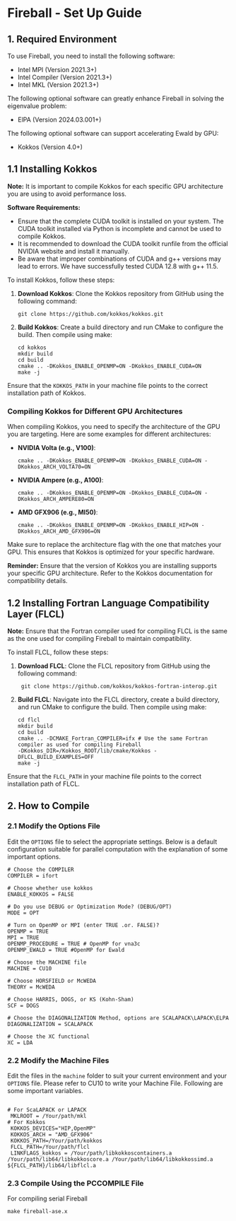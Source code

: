 # Fireball  - Set Up Guide

## 1. Required Environment 
To use Fireball, you need to install the following software:

- Intel MPI (Version 2021.3+)
- Intel Compiler  (Version 2021.3+)
- Intel MKL (Version 2021.3+)

The following optional software can greatly enhance Fireball in solving the eigenvalue problem:
- ElPA (Version 2024.03.001+)

The following optional software can support accelerating Ewald by GPU:
- Kokkos (Version 4.0+)

## 1.1 Installing Kokkos

**Note:** It is important to compile Kokkos for each specific GPU architecture you are using to avoid performance loss. 

**Software Requirements:**
- Ensure that the complete CUDA toolkit is installed on your system. The CUDA toolkit installed via Python is incomplete and cannot be used to compile Kokkos.
- It is recommended to download the CUDA toolkit runfile from the official NVIDIA website and install it manually.
- Be aware that improper combinations of CUDA and g++ versions may lead to errors. We have successfully tested CUDA 12.8 with g++ 11.5.

To install Kokkos, follow these steps:

1. **Download Kokkos**: Clone the Kokkos repository from GitHub using the following command:
   ```shell
   git clone https://github.com/kokkos/kokkos.git
   ```

2. **Build Kokkos**: Create a build directory and run CMake to configure the build. Then compile using make:
   ```shell
   cd kokkos
   mkdir build
   cd build
   cmake .. -DKokkos_ENABLE_OPENMP=ON -DKokkos_ENABLE_CUDA=ON
   make -j
   ```

Ensure that the `KOKKOS_PATH` in your machine file points to the correct installation path of Kokkos.

### Compiling Kokkos for Different GPU Architectures

When compiling Kokkos, you need to specify the architecture of the GPU you are targeting. Here are some examples for different architectures:

- **NVIDIA Volta (e.g., V100)**:
  ```shell
  cmake .. -DKokkos_ENABLE_OPENMP=ON -DKokkos_ENABLE_CUDA=ON -DKokkos_ARCH_VOLTA70=ON
  ```

- **NVIDIA Ampere (e.g., A100)**:
  ```shell
  cmake .. -DKokkos_ENABLE_OPENMP=ON -DKokkos_ENABLE_CUDA=ON -DKokkos_ARCH_AMPERE80=ON
  ```

- **AMD GFX906 (e.g., MI50)**:
  ```shell
  cmake .. -DKokkos_ENABLE_OPENMP=ON -DKokkos_ENABLE_HIP=ON -DKokkos_ARCH_AMD_GFX906=ON
  ```

Make sure to replace the architecture flag with the one that matches your GPU. This ensures that Kokkos is optimized for your specific hardware.

**Reminder:** Ensure that the version of Kokkos you are installing supports your specific GPU architecture. Refer to the Kokkos documentation for compatibility details.

## 1.2 Installing Fortran Language Compatibility Layer (FLCL)

**Note:** Ensure that the Fortran compiler used for compiling FLCL is the same as the one used for compiling Fireball to maintain compatibility.

To install FLCL, follow these steps:

1. **Download FLCL**: Clone the FLCL repository from GitHub using the following command:
   ```shell
    git clone https://github.com/kokkos/kokkos-fortran-interop.git
   ```

2. **Build FLCL**: Navigate into the FLCL directory, create a build directory, and run CMake to configure the build. Then compile using make:
   ```shell
   cd flcl
   mkdir build
   cd build
   cmake .. -DCMAKE_Fortran_COMPILER=ifx # Use the same Fortran compiler as used for compiling Fireball
   -DKokkos_DIR=/Kokkos_ROOT/lib/cmake/Kokkos -DFLCL_BUILD_EXAMPLES=OFF
   make -j
   ```

Ensure that the `FLCL_PATH` in your machine file points to the correct installation path of FLCL.

## 2. How to Compile

### 2.1 Modify the Options File
Edit the `OPTIONS` file to select the appropriate settings. Below is a default configuration suitable for parallel computation with the explanation of some important options.

```plaintext
# Choose the COMPILER
COMPILER = ifort

# Choose whether use kokkos
ENABLE_KOKKOS = FALSE

# Do you use DEBUG or Optimization Mode? (DEBUG/OPT)
MODE = OPT

# Turn on OpenMP or MPI (enter TRUE .or. FALSE)?
OPENMP = TRUE
MPI = TRUE
OPENMP_PROCEDURE = TRUE # OpenMP for vna3c
OPENMP_EWALD = TRUE #OpenMP for Ewald

# Choose the MACHINE file
MACHINE = CU10

# Choose HORSFIELD or McWEDA
THEORY = McWEDA

# Choose HARRIS, DOGS, or KS (Kohn-Sham)
SCF = DOGS

# Choose the DIAGONALIZATION Method, options are SCALAPACK\LAPACK\ELPA
DIAGONALIZATION = SCALAPACK

# Choose the XC functional
XC = LDA
```

### 2.2 Modify the Machine Files
Edit the files in the `machine` folder to suit your current environment and your `OPTIONS` file.  Please refer to CU10 to write your Machine File. Following are some important variables.

```plaintext

# For ScaLAPACK or LAPACK
 MKLROOT = /Your/path/mkl
# For Kokkos
 KOKKOS_DEVICES="HIP,OpenMP"
 KOKKOS_ARCH = "AMD_GFX906"
 KOKKOS_PATH=/Your/path/kokkos
 FLCL_PATH=/Your/path/flcl
 LINKFLAGS_kokkos = /Your/path/libkokkoscontainers.a  /Your/path/lib64/libkokkoscore.a /Your/path/lib64/libkokkossimd.a  ${FLCL_PATH}/lib64/libflcl.a 

```

### 2.3 Compile Using the PCCOMPILE File
For compiling serial Fireball
```shell
make fireball-ase.x
```
